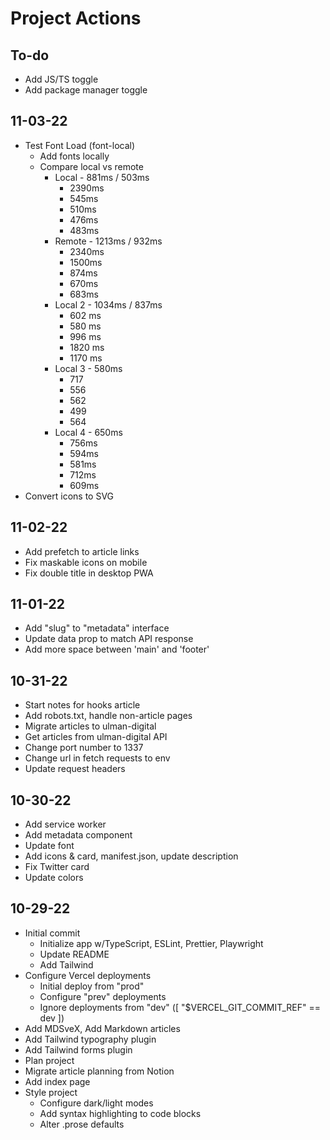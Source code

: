# Project Actions

## To-do

- Add JS/TS toggle
- Add package manager toggle

## 11-03-22

- Test Font Load (font-local)
  - Add fonts locally
  - Compare local vs remote
    - Local - 881ms / 503ms
      - 2390ms
      - 545ms
      - 510ms
      - 476ms
      - 483ms
    - Remote - 1213ms / 932ms
      - 2340ms
      - 1500ms
      - 874ms
      - 670ms
      - 683ms
    - Local 2 - 1034ms / 837ms
      - 602 ms
      - 580 ms
      - 996 ms
      - 1820 ms
      - 1170 ms
    - Local 3 - 580ms
      - 717
      - 556
      - 562
      - 499
      - 564
    - Local 4 - 650ms
      - 756ms
      - 594ms
      - 581ms
      - 712ms
      - 609ms
- Convert icons to SVG

## 11-02-22

- Add prefetch to article links
- Fix maskable icons on mobile
- Fix double title in desktop PWA

## 11-01-22

- Add "slug" to "metadata" interface
- Update data prop to match API response
- Add more space between 'main' and 'footer'

## 10-31-22

- Start notes for hooks article
- Add robots.txt, handle non-article pages
- Migrate articles to ulman-digital
- Get articles from ulman-digital API
- Change port number to 1337
- Change url in fetch requests to env
- Update request headers

## 10-30-22

- Add service worker
- Add metadata component
- Update font
- Add icons & card, manifest.json, update description
- Fix Twitter card
- Update colors

## 10-29-22

- Initial commit
  - Initialize app w/TypeScript, ESLint, Prettier, Playwright
  - Update README
  - Add Tailwind
- Configure Vercel deployments
  - Initial deploy from "prod"
  - Configure "prev" deployments
  - Ignore deployments from "dev" ([ "$VERCEL_GIT_COMMIT_REF" == dev ])
- Add MDSveX, Add Markdown articles
- Add Tailwind typography plugin
- Add Tailwind forms plugin
- Plan project
- Migrate article planning from Notion
- Add index page
- Style project
  - Configure dark/light modes
  - Add syntax highlighting to code blocks
  - Alter .prose defaults
